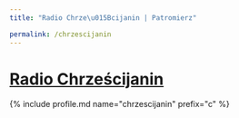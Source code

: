 ```yaml
---
title: "Radio Chrze\u015Bcijanin | Patromierz"

permalink: /chrzescijanin
---
```


# [Radio Chrześcijanin](https://patronite.pl/chrzescijanin)

{% include profile.md name="chrzescijanin" prefix="c" %}
